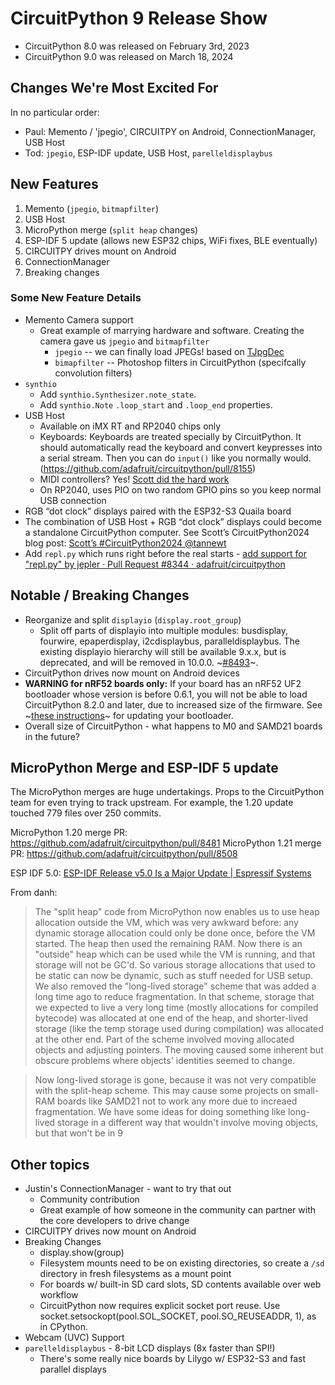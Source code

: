 # CircuitPython 9 Release Show

* CircuitPython 8.0 was released on February 3rd, 2023
* CircuitPython 9.0 was released on March 18, 2024

## Changes We're Most Excited For

In no particular order:

* Paul: Memento / 'jpegio', CIRCUITPY on Android, ConnectionManager, USB Host
* Tod: `jpegio`, ESP-IDF update, USB Host, `parelleldisplaybus`

## New Features

1. Memento (`jpegio`, `bitmapfilter`)
2. USB Host
3. MicroPython merge (`split heap` changes)
4. ESP-IDF 5 update (allows new ESP32 chips, WiFi fixes, BLE eventually) 
5. CIRCUITPY drives mount on Android
6. ConnectionManager 
7. Breaking changes

### Some New Feature Details

* Memento Camera support
  * Great example of marrying hardware and software.  Creating the camera gave us `jpegio` and `bitmapfilter`
    * `jpegio` -- we can finally load JPEGs! based on [TJpgDec](http://elm-chan.org/fsw/tjpgd/)
    * `bimapfilter` -- Photoshop filters in CircuitPython (specifcally convolution filters)
* `synthio`
  * Add `synthio.Synthesizer.note_state`.
  * Add `synthio.Note` `.loop_start` and `.loop_end` properties.
* USB Host
  * Available on iMX RT and RP2040 chips only
  * Keyboards: Keyboards are treated specially by CircuitPython. It should automatically read the keyboard and convert keypresses into a serial stream.  Then you can do `input()` like you normally would. (https://github.com/adafruit/circuitpython/pull/8155)
  * MIDI controllers?  Yes! [Scott did the hard work](https://github.com/todbot/Adafruit_CircuitPython_USB_Host_MIDI/)
  * On RP2040, uses PIO on two random GPIO pins so you keep normal USB connection
* RGB “dot clock” displays paired with the ESP32-S3 Quaila board
* The combination of USB Host + RGB “dot clock” displays could become a standalone CircuitPython computer.  See Scott’s CircuitPython2024 blog post:  [Scott’s \#CircuitPython2024 @tannewt](https://blog.adafruit.com/2024/01/24/scotts-circuitpython2024-tannewt/)
* Add `repl.py` which runs right before the real starts - [add support for "repl.py" by jepler · Pull Request \#8344 · adafruit/circuitpython](https://github.com/adafruit/circuitpython/pull/8344)

## Notable / Breaking Changes

* Reorganize and split `displayio` (`display.root_group`)
  * Split off parts of displayio into multiple modules: busdisplay, fourwire, epaperdisplay, i2cdisplaybus, paralleldisplaybus. The existing displayio hierarchy will still be available 9.x.x, but is deprecated, and will be removed in 10.0.0. ~[\#8493](https://github.com/adafruit/circuitpython/pull/8493)~.
* CircuitPython drives now mount on Android devices
* **WARNING for nRF52 boards only:** If your board has an nRF52 UF2 bootloader whose version is before 0.6.1, you will not be able to load CircuitPython 8.2.0 and later, due to increased size of the firmware. See ~[these instructions](https://learn.adafruit.com/introducing-the-adafruit-nrf52840-feather/update-bootloader)~ for updating your bootloader.
* Overall size of CircuitPython - what happens to M0 and SAMD21 boards in the future?

## MicroPython Merge and ESP-IDF 5 update

The MicroPython merges are huge undertakings. Props to the CircuitPython team for even 
trying to track upstream. For example, the 1.20 update touched 779 files over 250 commits. 

MicroPython 1.20 merge PR: https://github.com/adafruit/circuitpython/pull/8481
MicroPython 1.21 merge PR: https://github.com/adafruit/circuitpython/pull/8508

ESP IDF 5.0: [ESP-IDF Release v5.0 Is a Major Update | Espressif Systems](https://www.espressif.com/en/news/ESP-IDFv5)

From danh:

> The "split heap" code from MicroPython now enables us to use heap allocation outside the VM, which was very awkward before: any dynamic storage allocation could only be done once, before the VM started. The heap then used the remaining RAM. Now there is an "outside" heap which can be used while the VM is running, and that storage will not be GC'd. So various storage allocations that used to be static can now be dynamic, such as stuff needed for USB setup.  We also removed the "long-lived storage" scheme that was added a long time ago to reduce fragmentation. In that scheme, storage that we expected to live a very long time (mostly allocations for compiled bytecode) was allocated at one end of the heap, and shorter-lived storage (like the temp storage used during compilation) was allocated at the other end. Part of the scheme involved moving allocated objects and adjusting pointers. The moving caused some inherent but obscure problems where objects' identities seemed to change.

> Now long-lived storage is gone, because it was not very compatible with the split-heap scheme. This may cause some projects on small-RAM boards like SAMD21 not to work any more due to increaed fragmentation. We have some ideas for doing something like long-lived storage in a different way that wouldn't involve moving objects, but that won't be in 9

## Other topics

* Justin's ConnectionManager - want to try that out
  * Community contribution
  * Great example of how someone in the community can partner with the core developers to drive change
* CIRCUITPY drives now mount on Android
* Breaking Changes
  * display.show(group)
  * Filesystem mounts need to be on existing directories, so create a `/sd` directory in fresh filesystems as a mount point
  * For boards w/ built-in SD card slots, SD contents available over web workflow
  * CircuitPython now requires explicit socket port reuse. Use socket.setsockopt(pool.SOL_SOCKET, pool.SO_REUSEADDR, 1), as in CPython.
* Webcam (UVC) Support
* `parelleldisplaybus` - 8-bit LCD displays (8x faster than SPI!) 
  - There's some really nice boards by Lilygo w/ ESP32-S3 and fast parallel displays
